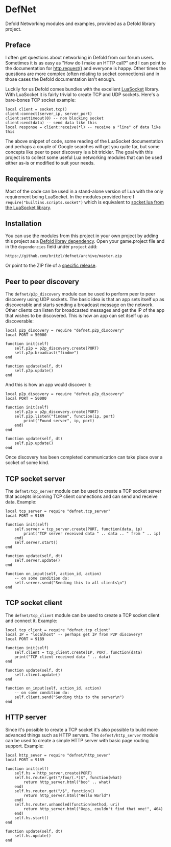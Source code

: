 # DefNet
Defold Networking modules and examples, provided as a Defold library project.

## Preface
I often get questions about networking in Defold from our forum users. Sometimes it is as easy as "How do I make an HTTP call?" and I can point to the documentation for [http.request()](http://www.defold.com/ref/http/#http.request:url-method-callback--headers---post_data---options-) and everyone is happy. Other times the questions are more complex (often relating to socket connections) and in those cases the Defold documentation isn't enough.

Luckily for us Defold comes bundles with the excellent [LuaSocket](http://w3.impa.br/~diego/software/luasocket/home.html) library. With LuaSocket it is fairly trivial to create TCP and UDP sockets. Here's a bare-bones TCP socket example:

	local client = socket.tcp()
	client:connect(server_ip, server_port)
	client:settimeout(0) -- non blocking socket
	client:send(data) -- send data like this
	local response = client:receive(*l) -- receive a "line" of data like this

The above snippet of code, some reading of the LuaSocket documentation and perhaps a couple of Google searches will get you quite far, but some concepts like peer to peer discovery is a bit trickier. The goal with this project is to collect some useful Lua networking modules that can be used either as-is or modified to suit your needs.

## Requirements
Most of the code can be used in a stand-alone version of Lua with the only requirement being LuaSocket. In the modules provided here I `require("builtins.scripts.socket")` which is equivalent to [socket.lua from the LuaSocket library](https://github.com/diegonehab/luasocket/blob/master/src/socket.lua).

## Installation
You can use the modules from this project in your own project by adding this project as a [Defold libray dependency](http://www.defold.com/manuals/libraries/). Open your game.project file and in the `dependencies` field under `project` add:

	https://github.com/britzl/defnet/archive/master.zip

Or point to the ZIP file of a [specific release](https://github.com/britzl/defnet/releases).

## Peer to peer discovery
The `defnet/p2p_discovery` module can be used to perform peer to peer discovery using UDP sockets. The basic idea is that an app sets itself up as discoverable and starts sending a broadcast message on the network. Other clients can listen for broadcasted messages and get the IP of the app that wishes to be discovered. This is how an app can set itself up as discoverable:

	local p2p_discovery = require "defnet.p2p_discovery"
	local PORT = 50000

	function init(self)
		self.p2p = p2p_discovery.create(PORT)
		self.p2p.broadcast("findme")
	end

	function update(self, dt)
		self.p2p.update()
	end

And this is how an app would discover it:

	local p2p_discovery = require "defnet.p2p_discovery"
	local PORT = 50000

	function init(self)
		self.p2p = p2p_discovery.create(PORT)
		self.p2p.listen("findme", function(ip, port)
			print("Found server", ip, port)
		end)
	end

	function update(self, dt)
		self.p2p.update()
	end

Once discovery has been completed communication can take place over a socket of some kind.

## TCP socket server
The `defnet/tcp_server` module can be used to create a TCP socket server that accepts incoming TCP client connections and can send and receive data. Example:

	local tcp_server = require "defnet.tcp_server"
	local PORT = 9189

	function init(self)
		self.server = tcp_server.create(PORT, function(data, ip)
			print("TCP server received data " .. data .. " from " .. ip)
		end)
		self.server.start()
	end

	function update(self, dt)
		self.server.update()
	end

	function on_input(self, action_id, action)
		-- on some condition do:
		self.server.send("Sending this to all clients\n")
	end

## TCP socket client
The `defnet/tcp_client` module can be used to create a TCP socket client and connect it. Example:

	local tcp_client = require "defnet.tcp_client"
	local IP = "localhost" -- perhaps get IP from P2P discovery?
	local PORT = 9189

	function init(self)
		self.client = tcp_client.create(IP, PORT, function(data)
		print("TCP client received data " .. data)
	end

	function update(self, dt)
		self.client.update()
	end

	function on_input(self, action_id, action)
		-- on some condition do:
		self.client.send("Sending this to the server\n")
	end

## HTTP server
Since it's possible to create a TCP socket it's also possible to build more advanced things such as HTTP servers. The `defnet/http_server` module can be used to create a simple HTTP server with basic page routing support. Example:

	local http_sever = require "defnet/http_sever"
	local PORT = 9189

	function init(self)
		self.hs = http_server.create(PORT)
		self.hs.router.get("/foo/(.*)$", function(what)
			return http_server.html("boo" .. what)
		end)
		self.hs.router.get("/$", function()
			return http_server.html("Hello World")
		end)
		self.hs.router.unhandled(function(method, uri)
			return http_server.html("Oops, couldn't find that one!", 404)
		end)
		self.hs.start()
	end

	function update(self, dt)
		self.hs.update()
	end

